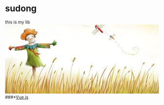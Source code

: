 # sudong
this is my lib
![image](https://github.com/sud2g/sudong/blob/master/face/scarecrow.jpg)
###*[Vue.js](http://cn.vuejs.org/)
